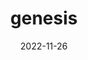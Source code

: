 ---
title: 'genesis'
date: 2022-11-26
uploadDate: 2024-01-30
image: {
    src: "./genesis.png",
    alt: "darby nude except for a tasteful leaf, stepping forward with her arms spread and a white snake coiled around them. the clouds open behind her to a blue sky and the sun, which gives her a halo",
    width: "450",
    height: "500",
}
thumb: {
    src: "./genesis_thumb.png",
    alt: "genesis thumbnail",
}
desc: 'darby as daphne in my genesis alternate universe'
tags: ["darby allsorts", "daphne", "genesis", "original", "digital"]
icons: ["fa-wreath-laurel"]
medium: 'clip studio paint'
original: true
gallery: true
Nsfw: false
Dd: false
---